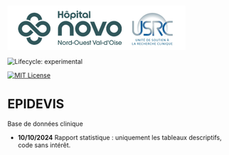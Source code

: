 ![USRC](novo_usrc.png)

<!-- badges: start -->

![Lifecycle: experimental](https://img.shields.io/badge/lifecycle-experimental-orange.svg)

[![MIT License](https://img.shields.io/badge/License-MIT-green.svg)](https://choosealicense.com/licenses/mit/)

<!-- badges: end -->


# EPIDEVIS

Base de données clinique

- **10/10/2024** Rapport statistique : uniquement les tableaux descriptifs, code sans intérêt.
